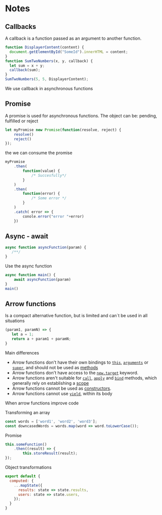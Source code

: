 # Notes

## Callbacks

A callback is a function passed as an argument to another function.

```javascript
function DisplayerContent(content) {
  document.getElementById("SomeId").innerHTML = content;
}
function SumTwoNumbers(x, y, callback) {
  let sum = x + y;
  callback(sum);
}
SumTwoNumbers(5, 5, DisplayerContent);
```

We use callback in asynchronous functions

## Promise

A promise is used for asynchronous functions. The object can be: pending, fulfilled or reject

```javascript
let myPromise new Promise(function(resolve, reject) { 
    resolve()
    reject()
});
```

the we can consume the promise

```javascript
myPromise
	.then(
		function(value) {
			/* Succesfully*/
		}
	)
	.then(
		function(error) {
			/* Some error */
		}
	)
	.catch( error => {
		conole.error("error "+error)
	})
```

## Async - await

```javascript
async function asyncFunction(param) {
   /**/
}
```

Use the async function

```javascript
async function main() {
	await asyncFunction(param)
}
main()
```



## Arrow functions

Is a compact alternative function, but is limited and can´t be used in all situations

```javascript
(param1, paramN) => {
   let a = 1;
   return a + param1 + paramN;
}
```

Main differences

- Arrow functions don't have their own bindings to [`this`](https://developer.mozilla.org/en-US/docs/Web/JavaScript/Reference/Operators/this), [`arguments`](https://developer.mozilla.org/en-US/docs/Web/JavaScript/Reference/Functions/arguments) or [`super`](https://developer.mozilla.org/en-US/docs/Web/JavaScript/Reference/Operators/super), and should not be used as [methods](https://developer.mozilla.org/en-US/docs/Glossary/Method)
- Arrow functions don't have access to the [`new.target`](https://developer.mozilla.org/en-US/docs/Web/JavaScript/Reference/Operators/new.target) keyword.
- Arrow functions aren't suitable for [`call`](https://developer.mozilla.org/en-US/docs/Web/JavaScript/Reference/Global_Objects/Function/call), [`apply`](https://developer.mozilla.org/en-US/docs/Web/JavaScript/Reference/Global_Objects/Function/apply) and [`bind`](https://developer.mozilla.org/en-US/docs/Web/JavaScript/Reference/Global_Objects/Function/bind) methods, which generally rely on establishing a [scope](https://developer.mozilla.org/en-US/docs/Glossary/Scope)
- Arrow functions cannot be used as [constructors](https://developer.mozilla.org/en-US/docs/Glossary/Constructor).
- Arrow functions cannot use [`yield`](https://developer.mozilla.org/en-US/docs/Web/JavaScript/Reference/Operators/yield), within its body

When arrow functions improve code

Transforming an array

```javascript
const words = ['word1', 'word2', 'word3'];
const downcasedWords = words.map(word => word.toLowerCase());
```

Promise

```javascript
this.someFunction()
    .then((result) => {
    	this.storeResult(result);
});
```

Object transformations

```javascript
export default {
  computed: {
    ...mapState({
      results: state => state.results,
      users: state => state.users,
    });
  }
}
```

